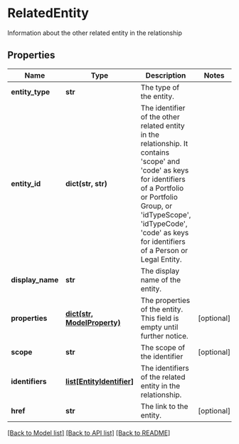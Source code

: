 # RelatedEntity

Information about the other related entity in the relationship

## Properties
Name | Type | Description | Notes
------------ | ------------- | ------------- | -------------
**entity_type** | **str** | The type of the entity. | 
**entity_id** | **dict(str, str)** | The identifier of the other related entity in the relationship. It contains &#39;scope&#39; and &#39;code&#39; as keys for identifiers of a Portfolio or Portfolio Group, or &#39;idTypeScope&#39;, &#39;idTypeCode&#39;, &#39;code&#39; as keys for identifiers of a Person or Legal Entity. | 
**display_name** | **str** | The display name of the entity. | 
**properties** | [**dict(str, ModelProperty)**](ModelProperty.md) | The properties of the entity. This field is empty until further notice. | [optional] 
**scope** | **str** | The scope of the identifier | [optional] 
**identifiers** | [**list[EntityIdentifier]**](EntityIdentifier.md) | The identifiers of the related entity in the relationship. | 
**href** | **str** | The link to the entity. | [optional] 

[[Back to Model list]](../README.md#documentation-for-models) [[Back to API list]](../README.md#documentation-for-api-endpoints) [[Back to README]](../README.md)


